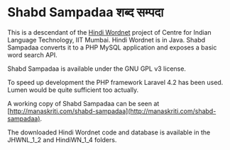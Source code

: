 Shabd Sampadaa शब्द सम्पदा
========================

This is a descendant of the [Hindi Wordnet](http://www.cfilt.iitb.ac.in/wordnet/webhwn/) project of Centre for Indian Language Technology, IIT Mumbai.
Hindi Wordnet is in Java. Shabd Sampadaa converts it to a PHP MySQL application and exposes a basic word search API.

Shabd Sampadaa is available under the GNU GPL v3 license.

To speed up development the PHP framework Laravel 4.2 has been used. Lumen would be quite sufficient too actually.

A working copy of Shabd Sampadaa can be seen at [http://manaskriti.com/shabd-sampadaa](http://manaskriti.com/shabd-sampadaa).

The downloaded Hindi Wordnet code and database is available in the JHWNL_1_2 and HindiWN_1_4 folders.
